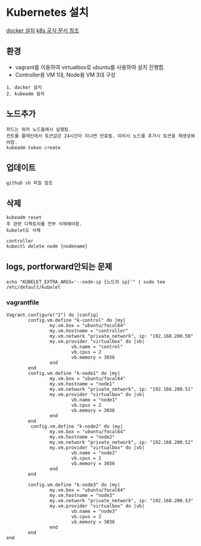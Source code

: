 # Kubernetes 설치
[docker 설치](https://docs.docker.com/engine/install/ubuntu/)
[k8s 공식 문서 참조](https://kubernetes.io/ko/docs/setup/production-environment/tools/kubeadm/install-kubeadm/)

## 환경
- vagrant를 이용하여 virtualbox로 ubuntu를 사용하여 설치 진행함.
- Controller용 VM 1대, Node용 VM 3대 구성

```
1. docker 설치
2. kubeadm 설치

```
## 노드추가
```
파드는 워커 노드들에서 실행됨.
컨트롤 플레인에서 토큰값은 24시간이 지나면 만료됨. 따라서 노드를 추가시 토큰을 재생성해야함.
kubeadm token create
```


## 업데이트
```
github sh 파일 참조

```

## 삭제
```
kubeadm reset
후 관련 디렉토리를 전부 삭제해야함.
kubelet도 삭제

controller
kubectl delete node {nodename}
```


## logs, portforward안되는 문제
```
echo "KUBELET_EXTRA_ARGS='--node-ip {노드의 ip}'" | sudo tee /etc/default/kubelet
 ```


### vagrantfile
```
Vagrant.configure("2") do |config|
        config.vm.define "k-control" do |my|
                my.vm.box = "ubuntu/focal64"
                my.vm.hostname = "controller"
                my.vm.network "private_network", ip: "192.168.200.50"
                my.vm.provider "virtualbox" do |vb|
                        vb.name = "control"
                        vb.cpus = 2
                        vb.memory = 3036
                end
        end
        config.vm.define "k-node1" do |my|
                my.vm.box = "ubuntu/focal64"
                my.vm.hostname = "node1"
                my.vm.network "private_network", ip: "192.168.200.51"
                my.vm.provider "virtualbox" do |vb|
                        vb.name = "node1"
                        vb.cpus = 2
                        vb.memory = 3036
                end
        end
         config.vm.define "k-node2" do |my|
                my.vm.box = "ubuntu/focal64"
                my.vm.hostname = "node2"
                my.vm.network "private_network", ip: "192.168.200.52"
                my.vm.provider "virtualbox" do |vb|
                        vb.name = "node2"
                        vb.cpus = 2
                        vb.memory = 3036
                end
        end

        config.vm.define "k-node3" do |my|
                my.vm.box = "ubuntu/focal64"
                my.vm.hostname = "node3"
                my.vm.network "private_network", ip: "192.168.200.53"
                my.vm.provider "virtualbox" do |vb|
                        vb.name = "node3"
                        vb.cpus = 2
                        vb.memory = 3036
                end
        end
end
```
